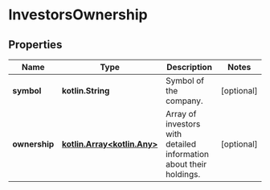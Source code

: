 
# InvestorsOwnership

## Properties
Name | Type | Description | Notes
------------ | ------------- | ------------- | -------------
**symbol** | **kotlin.String** | Symbol of the company. |  [optional]
**ownership** | [**kotlin.Array&lt;kotlin.Any&gt;**](kotlin.Any.md) | Array of investors with detailed information about their holdings. |  [optional]



